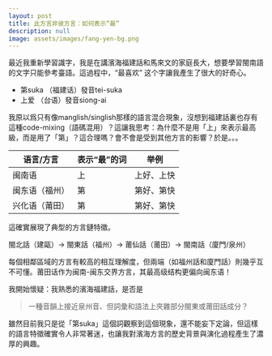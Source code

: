 ```yaml
---
layout: post
title: 此方言非彼方言：如何表示“最”
description: null
image: assets/images/fang-yen-bg.png
---
```


最近我重新學習識字，我是在講濱海福建話和馬來文的家庭長大，想要學習閩南語的文字只能參考臺語。這過程中，“最喜欢” 这个字讓我產生了很大的好奇心。

- 第suka （福建话）發音tei-suka
- 上爱 （台语）發音siong-ai

我原以爲只有像manglish/singlish那樣的語言混合現象，沒想到福建話裏也存有這種code-mixing（語碼混用）？這讓我思考：為什麼不是用「上」來表示最高級，而是用了「第」？這合理嗎？會不會是受到其他方言的影響？於是。。。

| 语言/方言 | 表示“最”的词 | 举例 |
| ----------- | ----------- | ----------- |
| 闽南语	   |上	    | 上好、上快 |
| 闽东语（福州）|第	     | 第好、第快 |
| 兴化语（莆田）|第	     | 第好、第快 |

這確實展現了典型的方言鏈特徵。

閩北話（建甌）→ 閩東話（福州）→ 莆仙話（莆田）→ 閩南話（廈門/泉州）

每個相鄰區域的方言有較高的相互理解度，但兩端（如福州話和廈門話）則幾乎互不可懂。莆田话作为闽南-闽东交界方言，其最高级结构更偏向闽东语！


我開始懷疑：我熟悉的濱海福建話，是否是
> 一種音韻上接近泉州音、但詞彙和語法上夾雜部分閩東或莆田話成分？

雖然目前我只是從「第suka」這個詞觀察到這個現象，還不能妄下定論，但這樣的語言特徵確實令人非常著迷，也讓我對濱海方言的歷史背景與演化過程產生了濃厚的興趣。




